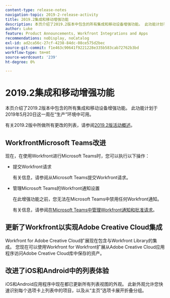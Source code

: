 ```yaml
---
content-type: release-notes
navigation-topic: 2019-2-release-activity
title: 2019.2集成和移动增强功能
description: 本页介绍了2019.2版本中包含的所有集成和移动设备增强功能。 此功能计划于2019年5月20日这一周在“生产”环境中可用。
author: Luke
feature: Product Announcements, Workfront Integrations and Apps
recommendations: noDisplay, noCatalog
exl-id: ad2ca56c-27cf-4238-84dc-08ce575d2bec
source-git-commit: f1e463c90641f9221228e335b583cab72762b3bd
workflow-type: tm+mt
source-wordcount: '239'
ht-degree: 0%

---
```


# 2019.2集成和移动增强功能

本页介绍了2019.2版本中包含的所有集成和移动设备增强功能。 此功能计划于2019年5月20日这一周在“生产”环境中可用。

有关2019.2版中所做所有更改的列表，请参阅[2019.2版活动概述](../../../../product-announcements/product-releases/quarterly-release-archive/2019.2-release-activity/2019-2-release-activity-overview.md)。

## WorkfrontMicrosoft Teams改进

现在，在使用Workfront进行Microsoft Teams时，您可以执行以下操作：

* 提交Workfront请求

  有关信息，请参阅从Microsoft Teams提交Workfront请求。

* 管理Microsoft Teams的Workfront通知设置

  在此增强功能之前，您无法在Microsoft Teams中禁用任何Workfront通知。

  有关信息，请参阅[在Microsoft Teams中管理Workfront通知和批准请求](../../../../workfront-integrations-and-apps/using-workfront-with-microsoft-teams/manage-wf-notifications-approval-requests-ms-teams.md)。

## 更新了Workfront以实现Adobe Creative Cloud集成

Workfront for Adobe Creative Cloud扩展现在包含与Workfront Library的集成。 您现在可以使用Workfront for Workfront扩展从Adobe Creative Cloud应用程序访问Adobe Creative Cloud库中保存的资产。

## 改进了iOS和Android中的列表体验

iOS和Android应用程序中现在都已更新所有列表视图的外观。 此新外观允许您快速识别每个选项卡上列表中的项目，以及从“主页”选项卡展开折叠分组。

